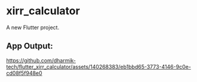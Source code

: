 # xirr_calculator

A new Flutter project.

## App Output:
https://github.com/dharmik-tech/flutter_xirr_calculator/assets/140268383/eb1bbd65-3773-4146-9c0e-cd08f5f948e0

